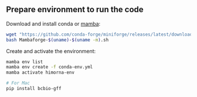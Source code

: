 ## Prepare environment to run the code

Download and install conda or [mamba](https://github.com/conda-forge/miniforge#mambaforge):
```bash
wget "https://github.com/conda-forge/miniforge/releases/latest/download/Mambaforge-$(uname)-$(uname -m).sh"
bash Mambaforge-$(uname)-$(uname -m).sh
```

Create and activate the environment:
```bash
mamba env list
mamba env create -f conda-env.yml
mamba activate himorna-env

# For Mac
pip install bcbio-gff
```
